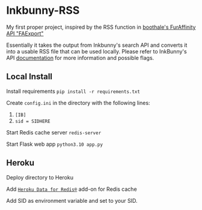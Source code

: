 # Inkbunny-RSS

My first proper project, inspired by the RSS function in [boothale's FurAffinity API "FAExport"](https://github.com/boothale/faexport)

Essentially it takes the output from Inkbunny's search API and converts it into a usable RSS file that can be used locally. Please refer to InkBunny's API [documentation](https://wiki.inkbunny.net/wiki/API#Search) for more information and possible flags.

## Local Install

Install requirements
`pip install -r requirements.txt`

Create `config.ini` in the directory with the following lines:
1. `[IB]`
2. `sid = SIDHERE`

Start Redis cache server
`redis-server`

Start Flask web app
`python3.10 app.py`

## Heroku

Deploy directory to Heroku

Add [`Heroku Data for Redis®`](https://elements.heroku.com/addons/heroku-redis) add-on for Redis cache

Add SID as environment variable and set to your SID.
